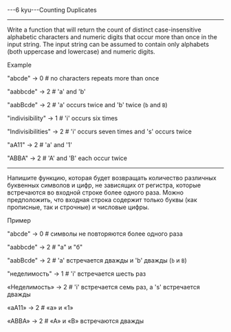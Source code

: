 ---6 kyu---Counting Duplicates

---

Write a function that will return the count of distinct case-insensitive alphabetic characters and numeric digits that occur more than once in the input string. The input string can be assumed to contain only alphabets (both uppercase and lowercase) and numeric digits.

Example

"abcde" -> 0 # no characters repeats more than once

"aabbcde" -> 2 # 'a' and 'b'

"aabBcde" -> 2 # 'a' occurs twice and 'b' twice (`b` and `B`)

"indivisibility" -> 1 # 'i' occurs six times

"Indivisibilities" -> 2 # 'i' occurs seven times and 's' occurs twice

"aA11" -> 2 # 'a' and '1'

"ABBA" -> 2 # 'A' and 'B' each occur twice

---

Напишите функцию, которая будет возвращать количество различных буквенных символов и цифр, не зависящих от регистра, которые встречаются во входной строке более одного раза. Можно предположить, что входная строка содержит только буквы (как прописные, так и строчные) и числовые цифры.

Пример

"abcde" -> 0 # символы не повторяются более одного раза

"aabbcde" -> 2 # "а" и "б"

"aabBcde" -> 2 # 'a' встречается дважды и 'b' дважды (`b` и `B`)

"неделимость" -> 1 # 'i' встречается шесть раз

«Неделимость» -> 2 # 'i' встречается семь раз, а 's' встречается дважды

«aA11» -> 2 # «а» и «1»

«ABBA» -> 2 # «A» и «B» встречаются дважды
